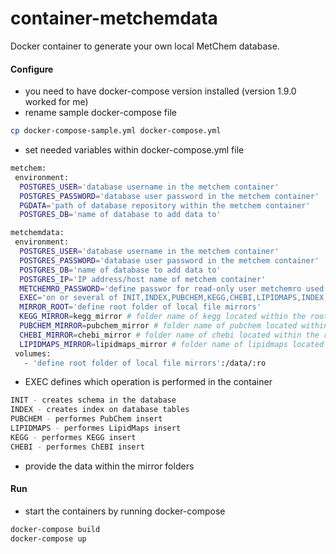 # container-metchemdata
Docker container to generate your own local MetChem database. 

#### Configure

- you need to have docker-compose version installed (version 1.9.0 worked for me)
- rename sample docker-compose file
```bash
cp docker-compose-sample.yml docker-compose.yml
```

- set needed variables within docker-compose.yml file
```bash
metchem:
 environment:
  POSTGRES_USER='database username in the metchem container'
  POSTGRES_PASSWORD='database user password in the metchem container'
  PGDATA='path of database repository within the metchem container'
  POSTGRES_DB='name of database to add data to'

metchemdata:
 environment:
  POSTGRES_USER='database username in the metchem container'
  POSTGRES_PASSWORD='database user password in the metchem container'
  POSTGRES_DB='name of database to add data to'
  POSTGRES_IP='IP address/host name of metchem container'
  METCHEMRO_PASSWORD='define passwor for read-only user metchemro used to query data after data import'
  EXEC='on or several of INIT,INDEX,PUBCHEM,KEGG,CHEBI,LIPIDMAPS,INDEX,REMOVE_DUPLICATES'
  MIRROR_ROOT='define root folder of local file mirrors'
  KEGG_MIRROR=kegg_mirror # folder name of kegg located within the root folder
  PUBCHEM_MIRROR=pubchem_mirror # folder name of pubchem located within the root folder
  CHEBI_MIRROR=chebi_mirror # folder name of chebi located within the root folder
  LIPIDMAPS_MIRROR=lipidmaps_mirror # folder name of lipidmaps located within the root folder
 volumes:
   - 'define root folder of local file mirrors':/data/:ro

```

- EXEC defines which operation is performed in the container
```bash
INIT - creates schema in the database
INDEX - creates index on database tables
PUBCHEM - performes PubChem insert
LIPIDMAPS - performes LipidMaps insert
KEGG - performes KEGG insert
CHEBI - performes ChEBI insert
```

- provide the data within the mirror folders

#### Run

- start the containers by running docker-compose
```bash
docker-compose build
docker-compose up
```

